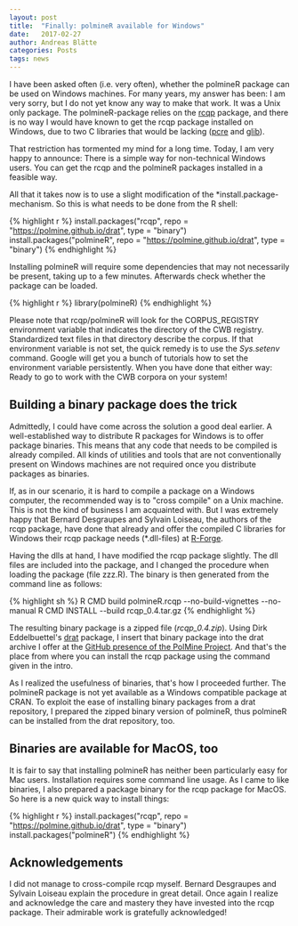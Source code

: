 ```yaml
---
layout: post
title:  "Finally: polmineR available for Windows"
date:   2017-02-27
author: Andreas Blätte
categories: Posts
tags: news
---
```

  

I have been asked often (i.e. very often), whether the polmineR package can be used on Windows machines. For many years, my answer has been: I am very sorry, but I do not yet know any way to make that work. It was a Unix only package. The polmineR-package relies on the [rcqp](https://cran.r-project.org/web/packages/rcqp/index.html) package, and there is no way I would have known to get the rcqp package installed on Windows, due to two C libraries that would be lacking ([pcre](http://pcre.org/) and [glib](https://developer.gnome.org/glib/stable/)).

That restriction has tormented my mind for a long time. Today, I am very happy to announce: There is a simple way for non-technical Windows users. You can get the rcqp and the polmineR packages installed in a feasible way.

All that it takes now is to use a slight modification of the *install.package-mechanism. So this is what needs to be done from the R shell:


{% highlight r %}
install.packages("rcqp", repo = "https://polmine.github.io/drat", type = "binary")
install.packages("polmineR", repo = "https://polmine.github.io/drat", type = "binary")
{% endhighlight %}

Installing polmineR will require some dependencies that may not necessarily be present, taking up to a few minutes. Afterwards check whether the package can be loaded.


{% highlight r %}
library(polmineR)
{% endhighlight %}

Please note that rcqp/polmineR will look for the CORPUS_REGISTRY environment variable that indicates the directory of the CWB registry. Standardized text files in that directory describe the corpus. If that environment variable is not set, the quick remedy is to use the *Sys.setenv* command. Google will get you a bunch of tutorials how to set the environment variable persistently. When you have done that either way: Ready to go to work with the CWB corpora on your system!


Building a binary package does the trick
----------------------------------------

Admittedly, I could have come across the solution a good deal earlier. A well-established way to distribute R packages for Windows is to offer package binaries. This means that any code that needs to be compiled is already compiled. All kinds of utilities and tools that are not conventionally present on Windows machines are not required once you distribute packages as binaries.

If, as in our scenario, it is hard to compile a package on a Windows computer, the recommended way is to "cross compile" on a Unix machine. This is not the kind of business I am acquainted with. But I was extremely happy that Bernard Desgraupes and Sylvain Loiseau, the authors of the rcqp package, have done that already and offer the compiled C libraries for Windows their rcqp package needs (*.dll-files) at [R-Forge](https://r-forge.r-project.org/scm/viewvc.php/libs/i386/?root=rcwb).

Having the dlls at hand, I have modified the rcqp package slightly. The dll files are included into the package, and I changed the procedure when loading the package (file zzz.R). The binary is then generated from the command line as follows:


{% highlight sh %}
R CMD build polmineR.rcqp --no-build-vignettes --no-manual
R CMD INSTALL --build rcqp_0.4.tar.gz
{% endhighlight %}

The resulting binary package is a zipped file (*rcqp_0.4.zip*). Using Dirk Eddelbuettel's [drat](https://github.com/eddelbuettel/drat) package, I insert that binary package into the drat archive I offer at the [GitHub presence of the PolMine Project](https://github.com/PolMine/polmineR). And that's the place from where you can install the rcqp package using the command given in the intro.

As I realized the usefulness of binaries, that's how I proceeded further. The polmineR package is not yet available as a Windows compatible package at CRAN. To exploit the ease of installing binary packages from a drat repository, I prepared the zipped binary version of polmineR, thus polmineR can be installed from the drat repository, too.


Binaries are available for MacOS, too
-------------------------------------

It is fair to say that installing polmineR has neither been particularly easy for Mac users. Installation requires some command line usage. As I came to like binaries, I also prepared a package binary for the rcqp package for MacOS. So here is a new quick way to install things:


{% highlight r %}
install.packages("rcqp", repo = "https://polmine.github.io/drat", type = "binary")
install.packages("polmineR")
{% endhighlight %}


Acknowledgements
----------------

I did not manage to cross-compile rcqp myself. Bernard Desgraupes and Sylvain Loiseau explain the procedure in great detail. Once again I realize and acknowledge the care and mastery they have invested into the rcqp package. Their admirable work is gratefully acknowledged!
